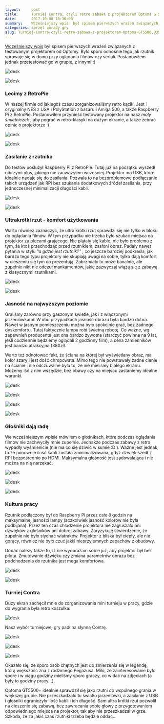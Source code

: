 ```yaml
---
layout:     post
title:      Turniej Contra, czyli retro zabawa z projektorem Optoma GT5500+
date:       2017-10-08 18:36:00
summary:    Wcześniejszy wpis  był spisem pierwszych wrażeń związanych z testowanym projektorem od Optomy. Było sporo odnośnie tego jak rzutnik sprawuje się w domu przy oglądaniu filmów czy seriali. Postanowiłem jednak przetestować go w grupie, z innymi  — )<!-- galleryStart --><!-- galleryEnd --><!-- galleryStart --><!-- galleryEnd -->Lecimy z RetroPieW naszej firmie od jakiegoś czasu zorganizowaliśmy retro ką...
categories: sprzęt porady gry
slug: Turniej-Contra-czyli-retro-zabawa-z-projektorem-Optoma-GT5500,83552.html
---
```




[Wcześniejszy wpis](http://blog.djfoxer.pl/Projektor-Optoma-GT5500-rzucil-mnie-na-kolana-powaznie,83392.html)  był spisem pierwszych wrażeń związanych z testowanym projektorem od Optomy. Było sporo odnośnie tego jak rzutnik sprawuje się w domu przy oglądaniu filmów czy seriali. Postanowiłem jednak przetestować go w grupie, z innymi :)



![desk](https://raw.githubusercontent.com/djfoxer/djfoxer.github.io/master/_img/2017-10-8-_12_/g_-_-x-_-_-_x20171008151301_0.jpg)




![desk](https://raw.githubusercontent.com/djfoxer/djfoxer.github.io/master/_img/2017-10-8-_12_/g_-_-x-_-_-_x20171008151258_0.jpg)





### Lecimy z RetroPie



W naszej firmie od jakiegoś czasu zorganizowaliśmy retro kącik. Jest i oryginalny NES z USA i PolyStation z bazaru i Amiga 500, a także Raspberry Pi z RetroPie. Postanowiłem przynieść testowany projektor na nasz  *mały śmietniczek* , aby pograć w retro-klasyki na dużym ekranie, a także zebrać opinie o projektorze :)



![desk](https://raw.githubusercontent.com/djfoxer/djfoxer.github.io/master/_img/2017-10-8-_12_/g_-_-x-_-_-_x20171008150950_0.jpg)




![desk](https://raw.githubusercontent.com/djfoxer/djfoxer.github.io/master/_img/2017-10-8-_12_/g_-_-x-_-_-_x20171008151148_0.jpg)





### Zasilanie z rzutnika



Do testów posłużył Raspberry Pi z RetroPie. Tutaj już na początku wyszedł olbrzymi plus, jakiego nie zauważyłem wcześniej. Projektor ma USB, które idealnie nadaje się do zasilania. Pozwala to na bezproblemowe podłączanie takich urządzeń jak RPi bez szukania dodatkowych źródeł zasilania, przy jednoczesnej minimalizacji długości kabli. 



![desk](https://raw.githubusercontent.com/djfoxer/djfoxer.github.io/master/_img/2017-10-8-_12_/g_-_-x-_-_-_x20171008151157_0.jpg)




![desk](https://raw.githubusercontent.com/djfoxer/djfoxer.github.io/master/_img/2017-10-8-_12_/g_-_-x-_-_-_x20171008151009_0.jpg)






### Ultrakrótki rzut - komfort użytkowania



Warto również zaznaczyć, że ultra krótki rzut sprawdzi się nie tylko w bloku do oglądania filmów. W tym przypadku nie trzeba było szukać miejsca na projektor za plecami grającego. Nie plątały się kable, nie było problemu z tym, że ktoś przechodząc przed rzutnikiem, zasłoni obraz. Padały nawet pytania w stylu  *"a gdzie jest rzutnik?"* , co jeszcze bardziej podkreśla, jak bardzo tego typu projektory nie skupiają uwagi na sobie, tylko dają komfort w cieszeniu się tym co prezentują. Zabrzmiało to może banalnie, ale zupełnie nikt nie odczuł mankamentów, jakie zazwyczaj wiążą się z zabawą z klasycznymi rzutnikami.



![desk](https://raw.githubusercontent.com/djfoxer/djfoxer.github.io/master/_img/2017-10-8-_12_/g_-_-x-_-_-_x20171008151007_0.jpg)




![desk](https://raw.githubusercontent.com/djfoxer/djfoxer.github.io/master/_img/2017-10-8-_12_/g_-_-x-_-_-_x20171008151255_0.jpg)






### Jasność na najwyższym poziomie


Graliśmy zarówno przy gaszonym świetle, jak i z włączonymi jarzeniówkami. W obu przypadkach jasność obrazu była bardzo dobra. Nawet w jasnym pomieszczeniu można było spokojnie grać, bez żadnego dyskomfortu. Tutaj faktycznie lampa robi świetną robotę. Co ważne, wg zapewnień producenta jest ona bardzo żywotna (starczyć powinna na 9 lat, jeśli codziennie będziemy oglądali 2 godzinny film), a cena zamienników jest bardzo atrakcyjna (380zł).

Warto też odnotować fakt, że ściana na której był wyświetlany obraz, ma kolor szary i jest dość chropowata. Mimo tego nie powstawały żadne cienie na ścianie i nie odczuwalne było to, że nie mieliśmy białego ekranu. Możemy iść z nim wszędzie, bez obawy czy na miejscu zastaniemy idealne warunki.



![desk](https://raw.githubusercontent.com/djfoxer/djfoxer.github.io/master/_img/2017-10-8-_12_/g_-_-x-_-_-_x20171008151202_0.jpg)




![desk](https://raw.githubusercontent.com/djfoxer/djfoxer.github.io/master/_img/2017-10-8-_12_/g_-_-x-_-_-_x20171008151206_0.jpg)




![desk](https://raw.githubusercontent.com/djfoxer/djfoxer.github.io/master/_img/2017-10-8-_12_/g_-_-x-_-_-_x20171008151253_0.jpg)




![desk](https://raw.githubusercontent.com/djfoxer/djfoxer.github.io/master/_img/2017-10-8-_12_/g_-_-x-_-_-_x20171008151200_0.jpg)





### Głośniki dają radę


We wcześniejszym wpisie mówiłem o głośnikach, które podczas oglądania filmów nie zachwyciły mnie zupełnie. Jednakże podczas zabawy z retro wypadły wyśmienicie (nie ma co się dziwić w sumie :D ). Ważne jest jednak, to że ponownie ilość kabli została zminimalizowana, gdyż dźwięk szedł z RPI bezpośrednio po HDMI. Maksymalna głośność jest zadowalająca i nie można na nią narzekać.  



![desk](https://raw.githubusercontent.com/djfoxer/djfoxer.github.io/master/_img/2017-10-8-_12_/g_-_-x-_-_-_x20171008150956_0.jpg)




![desk](https://raw.githubusercontent.com/djfoxer/djfoxer.github.io/master/_img/2017-10-8-_12_/g_-_-x-_-_-_x20171008150958_0.jpg)




![desk](https://raw.githubusercontent.com/djfoxer/djfoxer.github.io/master/_img/2017-10-8-_12_/g_-_-x-_-_-_x20171008151205_0.jpg)





### Kultura pracy


Rzutnik podłączony był do Raspberry Pi przez całe 8 godzin na maksymalnej jasności lampy (aczkolwiek jasność kolorów nie była podbijana). Przez ten czas chłodzenie projektora nie zagłuszało ani dźwięków z głośników ani dobrej zabawy. Zaryzykuję stwierdzenie, że zupełnie nie było słychać wiatraków. Projektor z bliska był ciepły, ale nie gorący, również nie było czuć jakiś nieprzyjemnych zapachów z obudowy.

Dodać należy także to, iż nie wyobrażam sobie już, aby projektor był bez pilota. Zmutowanie dźwięku czy zmiana parametrów obrazu bez podchodzenia do rzutnika jest mega komfortowa. 



![desk](https://raw.githubusercontent.com/djfoxer/djfoxer.github.io/master/_img/2017-10-8-_12_/g_-_-x-_-_-_x20171008151154_0.jpg)




![desk](https://raw.githubusercontent.com/djfoxer/djfoxer.github.io/master/_img/2017-10-8-_12_/g_-_-x-_-_-_x20171008151152_0.jpg)





### Turniej Contra


Duży ekran zachęcił mnie do zorganizowania mini turnieju w pracy, gdzie do wygrania była retro koszulka:



![desk](https://raw.githubusercontent.com/djfoxer/djfoxer.github.io/master/_img/2017-10-8-_12_/g_-_-x-_-_-_x20171008150954_0.jpg)



Nasz wybór turniejowej gry padł na słynną Contrę.



![desk](https://raw.githubusercontent.com/djfoxer/djfoxer.github.io/master/_img/2017-10-8-_12_/g_-_-x-_-_-_x20171008150903_0.jpg)




![desk](https://raw.githubusercontent.com/djfoxer/djfoxer.github.io/master/_img/2017-10-8-_12_/g_-_-x-_-_-_x20171008151001_0.jpg)




![desk](https://raw.githubusercontent.com/djfoxer/djfoxer.github.io/master/_img/2017-10-8-_12_/g_-_-x-_-_-_x20171008151004_0.jpg)



Okazało się, że sporo osób chętnych jest do zmierzenia się w legendę, którą większość zna z rodzimego Pegazusa. Miło, że zainteresowanie było spore i w ciągu godziny mieliśmy sporo graczy, co widać na zdjęciach (a były to godziny pracy...).

Optoma GT5500+ idealnie sprawdził się jako rzutni do wspólnego grania w większej grupie. Nie przeszkadzało tu światło jarzeniówki, a zasilanie z USB i głośniki ograniczyły ilość kabli i ich długość. Sam ultra krótki rzut pozwolił na cieszenie się zabawą, bez zawracania sobie głowy z przygotowaniem odpowiedniego miejsca na projektor, tak aby nie przeszkadzał w grze. Szkoda, że za jakiś czas rzutniki trzeba będzie oddać...

  
